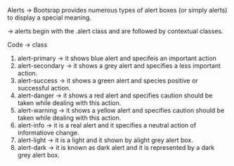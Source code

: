 Alerts
-> Bootsrap provides numerous types of alert boxes (or simply alerts) to display a special meaning.

-> alerts begin with the .alert class and are followed by contextual classes.

Code -> class

1. alert-primary -> it shows blue alert and specifeis an important action
2. alert-secondary -> it shows a grey alert and specifies a less important action.
3. alert-success -> it shows a green alert and species positive or successful action.
4. alert-danger -> it shows a red alert and specifies caution should be taken while dealing with this action.
5. alert-warning -> it shows a yellow alert and specifies caution should be taken while dealing with this action.
6. alert-info -> it is a real alert and it specifies a neutral action of informatiove change.
7. alert-light -> it is a light and it shown by alight grey alert box.
8. alert-dark -> it is known as dark alert and it is represented by a dark grey alert box.
